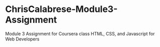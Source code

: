 # ChrisCalabrese-Module3-Assignment
Module 3 Assignment for Coursera class HTML, CSS, and Javascript for Web Developers
